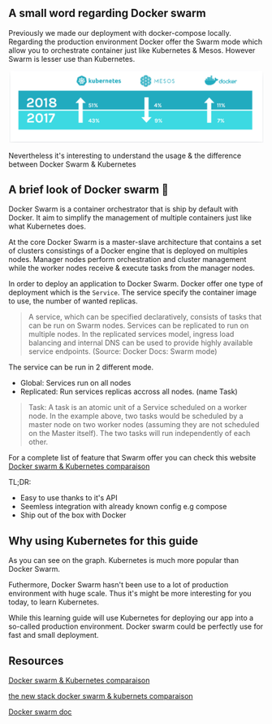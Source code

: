 ## A small word regarding Docker swarm

Previously we made our deployment with docker-compose locally. Regarding the production environment Docker offer the Swarm mode which allow you to orchestrate container just like Kubernetes & Mesos. However Swarm is lesser use than Kubernetes.

<p align="center">
  <img src="../img/usage.png" alt="drawing" width="500"/>
</p>

Nevertheless it's interesting to understand the usage & the difference between Docker Swarm & Kubernetes

## A brief look of Docker swarm 🐳

Docker Swarm is a container orchestrator that is ship by default with Docker. It aim to simplify the management of multiple containers just like what Kubernetes does.

At the core Docker Swarm is a master-slave architecture that contains a set of clusters consistings of a Docker engine that is deployed on multiples nodes. Manager nodes perform orchestration and cluster management while the worker nodes receive & execute tasks from the manager nodes.

In order to deploy an application to Docker Swarm. Docker offer one type of deployment which is the ```Service```. The service specify the container image to use, the number of wanted replicas.

> A service, which can be specified declaratively, consists of tasks that can be run on Swarm nodes. Services can be replicated to run on multiple nodes. In the replicated services model, ingress load balancing and internal DNS can be used to provide highly available service endpoints. (Source: Docker Docs: Swarm mode)

The service can be run in 2 different mode.

- Global: Services run on all nodes
- Replicated: Run services replicas accross all nodes. (name Task)

> Task: A task is an atomic unit of a Service scheduled on a worker node. In the example above, two tasks would be scheduled by a master node on two worker nodes (assuming they are not scheduled on the Master itself). The two tasks will run independently of each other.

For a complete list of feature that Swarm offer you can check this website [Docker swarm & Kubernetes comparaison](https://platform9.com/blog/kubernetes-docker-swarm-compared/)

TL;DR:

- Easy to use thanks to it's API
- Seemless integration with already known config e.g compose
- Ship out of the box with Docker

## Why using Kubernetes for this guide

As you can see on the graph. Kubernetes is much more popular than Docker Swarm. 

Futhermore, Docker Swarm hasn't been use to a lot of production environment with huge scale. Thus it's might be more interesting for you today, to learn Kubernetes.

While this learning guide will use Kubernetes for deploying our app into a so-called production environment. Docker swarm could be perfectly use for fast and small deployment.

## Resources

[Docker swarm & Kubernetes comparaison](https://platform9.com/blog/kubernetes-docker-swarm-compared/)

[the new stack docker swarm & kubernets comparaison](https://thenewstack.io/kubernetes-vs-docker-swarm-whats-the-difference/)

[Docker swarm doc](https://docs.docker.com/engine/swarm/)
